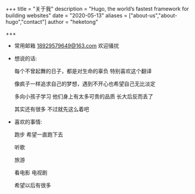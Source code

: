+++
title = "关于我"
description = "Hugo, the world’s fastest framework for building websites"
date = "2020-05-13"
aliases = ["about-us","about-hugo","contact"]
author = "heketong"

+++

- 常用邮箱 18929579649@163.com 欢迎骚扰

- 想说的话: 

	每个不曾起舞的日子，都是对生命的辜负 特别喜欢这个翻译

	像疯子一样追求自己的梦想，遇到不开心也希望自己无比淡定

	多向小孩子学习 他们身上有太多可贵的品质 长大后反而丢了

	其实还有很多 不过就先这么着吧

- 喜欢的事情:

	跑步 希望一直跑下去

	听歌

	旅游

	看电影 电视剧

	希望以后有很多
	



